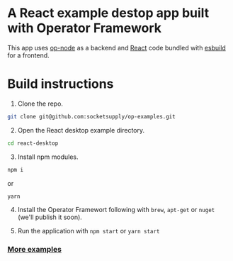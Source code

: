 # A React example destop app built with Operator Framework

This app uses [op-node](https://github.com/socketsupply/op-node) as a backend and [React](https://reactjs.org) code bundled with [esbuild](https://esbuild.github.io) for a frontend.

# Build instructions

1. Clone the repo.
```bash
git clone git@github.com:socketsupply/op-examples.git
```
2. Open the React desktop example directory.
```bash
cd react-desktop
```
3. Install npm modules.
```bash
npm i
```
or
```bash
yarn
```
4. Install the Operator Framewort following with `brew`, `apt-get` or `nuget` (we'll publish it soon).

5. Run the application with `npm start` or `yarn start`

### [More examples](../README.md)